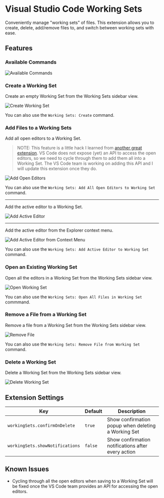 # Visual Studio Code Working Sets

Conveniently manage "working sets" of files. This extension allows you to create, delete, add/remove files to, and switch between working sets with ease.

## Features

### Available Commands

![Available Commands](./assets/commands.png)

### Create a Working Set

Create an empty Working Set from the Working Sets sidebar view.

![Create Working Set](./assets/create.png)

You can also use the `Working Sets: Create` command.

### Add Files to a Working Sets

Add all open editors to a Working Set.

> NOTE: This feature is a little hack I learned from [another great extension](https://marketplace.visualstudio.com/items?itemName=eamodio.restore-editors). VS Code does not expose (yet) an API to access the open editors, so we need to cycle through them to add them all into a Working Set. The VS Code team is working on adding this API and I will update this extension once they do.

![Add Open Editors](./assets/add-files.png)

You can also use the `Working Sets: Add All Open Editors to Working Set` command.

---

Add the active editor to a Working Set.

![Add Active Editor](./assets/add-file-1.png)

---

Add the active editor from the Explorer context menu.

![Add Active Editor from Context Menu](./assets/add-file-2.png)

You can also use the `Working Sets: Add Active Editor to Working Set` command.

### Open an Existing Working Set

Open all the editors in a Working Set from the Working Sets sidebar view.

![Open Working Set](./assets/open.png)

You can also use the `Working Sets: Open All Files in Working Set` commmand.

### Remove a File from a Working Set

Remove a file from a Working Set from the Working Sets sidebar view.

![Remove File](./assets/remove-file.png)

You can also use the `Working Sets: Remove File from Working Set` command.

### Delete a Working Set

Delete a Working Set from the Working Sets sidebar view.

![Delete Working Set](./assets/delete.png)

## Extension Settings

| Key                             | Default | Description                                         |
| ------------------------------- | ------- | --------------------------------------------------- |
| `workingSets.confirmOnDelete`   | `true`  | Show confirmation popup when deleting a Working Set |
| `workingSets.showNotifications` | `false` | Show confirmation notifications after every action  |

## Known Issues

- Cycling through all the open editors when saving to a Working Set will be fixed once the VS Code team provides an API for accessing the open editors.
